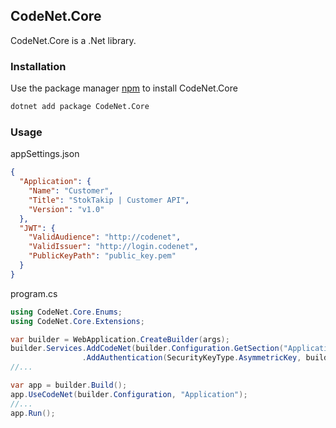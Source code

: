 ## CodeNet.Core

CodeNet.Core is a .Net library.

### Installation

Use the package manager [npm](https://www.nuget.org/packages/CodeNet.Core/) to install CodeNet.Core

```bash
dotnet add package CodeNet.Core
```

### Usage
appSettings.json
```json
{
  "Application": {
    "Name": "Customer",
    "Title": "StokTakip | Customer API",
    "Version": "v1.0"
  },
  "JWT": {
    "ValidAudience": "http://codenet",
    "ValidIssuer": "http://login.codenet",
    "PublicKeyPath": "public_key.pem"
  }
}
```
program.cs
```csharp
using CodeNet.Core.Enums;
using CodeNet.Core.Extensions;

var builder = WebApplication.CreateBuilder(args);
builder.Services.AddCodeNet(builder.Configuration.GetSection("Application"))
                .AddAuthentication(SecurityKeyType.AsymmetricKey, builder.Configuration.GetSection("Identity"))
//...

var app = builder.Build();
app.UseCodeNet(builder.Configuration, "Application");
//...
app.Run();
```
